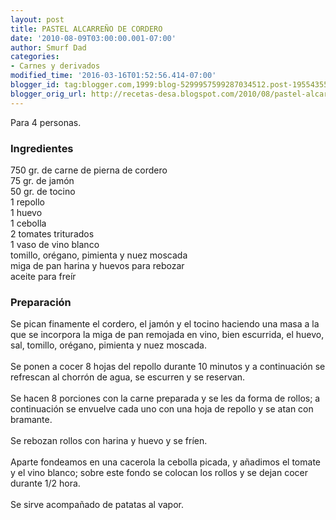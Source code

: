 ```yaml
---
layout: post
title: PASTEL ALCARREÑO DE CORDERO
date: '2010-08-09T03:00:00.001-07:00'
author: Smurf Dad
categories:
- Carnes y derivados
modified_time: '2016-03-16T01:52:56.414-07:00'
blogger_id: tag:blogger.com,1999:blog-5299957599287034512.post-1955435546477571082
blogger_orig_url: http://recetas-desa.blogspot.com/2010/08/pastel-alcarreno-de-cordero.html
---
```


Para 4 personas.<br /><h3>Ingredientes</h3>750 gr. de carne de pierna de cordero<br />75 gr. de jamón<br />50 gr. de tocino<br />1 repollo<br />1 huevo<br />1 cebolla<br />2 tomates triturados<br />1 vaso de vino blanco<br />tomillo, orégano, pimienta y nuez moscada<br />miga de pan harina y huevos para rebozar<br />aceite para freír<br /><h3>Preparación</h3>Se pican finamente el cordero, el jamón y el tocino haciendo una masa a la que se incorpora la miga de pan remojada en vino, bien escurrida, el huevo, sal, tomillo, orégano, pimienta y nuez moscada.<br /><br />Se ponen a cocer 8 hojas del repollo durante 10 minutos y a continuación se refrescan al chorrón de agua, se escurren y se reservan.<br /><br />Se hacen 8 porciones con la carne preparada y se les da forma de rollos; a continuación se envuelve cada uno con una hoja de repollo y se atan con bramante.<br /><br />Se rebozan rollos con harina y huevo y se fríen.<br /><br />Aparte fondeamos en una cacerola la cebolla picada, y añadimos el tomate y el vino blanco; sobre este fondo se colocan los rollos y se dejan cocer durante 1/2 hora.<br /><br />Se sirve acompañado de patatas al vapor.